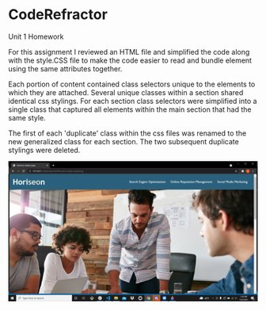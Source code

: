 # CodeRefractor
Unit 1 Homework

For this assignment I reviewed an HTML file and simplified the code along with the style.CSS file to make the code easier to read and bundle element using the same attributes together.

Each portion of content contained class selectors unique to the elements to which they are attached. Several unique classes within a section shared identical css stylings. For each section class selectors were simplified into a single class that captured all elements within the main section that had the same style. 

The first of each 'duplicate' class within the css files was renamed to the new generalized class for each section. The two subsequent duplicate stylings were deleted.

![This is a screenshot of my website](https://github.com/ShaneWiens/CodeRefractor/blob/main/webbysight.png?raw=true)